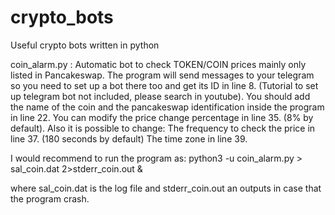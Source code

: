 # crypto_bots
Useful crypto bots written in python 

coin_alarm.py : Automatic bot to check TOKEN/COIN prices mainly only listed in Pancakeswap.
The program will send messages to your telegram so you need to set up a bot there too and get its ID in line 8.
(Tutorial to set up telegram bot not included, please search in youtube).
You should add the name of the coin and the pancakeswap identification inside the program in line 22.
You can modify the price change percentage in line 35. (8% by default).
Also it is possible to change:
The frequency to check the price in line 37. (180 seconds by default)
The time zone in line 39.

I would recommend to run the program as:
python3 -u coin_alarm.py > sal_coin.dat 2>stderr_coin.out &

where sal_coin.dat is the log file
and stderr_coin.out an outputs in case that the program crash.